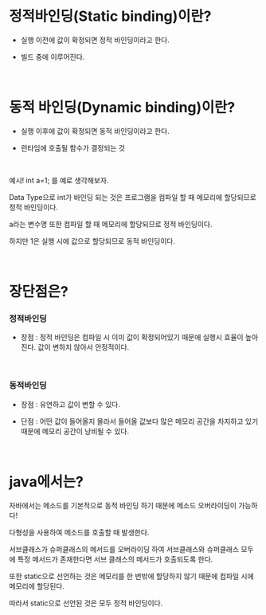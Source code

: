 # 정적바인딩(Static binding)이란?
- 실행 이전에 값이 확정되면 정적 바인딩이라고 한다.

- 빌드 중에 이루어진다.  

 <br>

# 동적 바인딩(Dynamic binding)이란?
- 실행 이후에 값이 확정되면 동적 바인딩이라고 한다.

- 런타임에 호출될 함수가 결정되는 것

<br>
 

예시!
int a=1; 를 예로 생각해보자.

Data Type으로 int가 바인딩 되는 것은 프로그램을 컴파일 할 때 메모리에 할당되므로 정적 바인딩이다.

a라는 변수명 또한 컴파일 할 때 메모리에 할당되므로 정적 바인딩이다.

하지만 1은 실행 시에 값으로 할당되므로 동적 바인딩이다.

 <br>

# 장단점은?

### 정적바인딩

- 장점 : 정적 바인딩은 컴파일 시 이미 값이 확정되어있기 때문에 실행시 효율이 높아진다. 값이 변하지 않아서 안정적이다.

 <br>

### 동적바인딩

- 장점 : 유연하고 값이 변할 수 있다.

- 단점 : 어떤 값이 들어올지 몰라서 들어올 값보다 많은 메모리 공간을 차지하고 있기 때문에 메모리 공간이 낭비될 수 있다.

 <br>

# java에서는?
자바에서는 메소드를 기본적으로 동적 바인딩 하기 때문에 메소드 오버라이딩이 가능하다!

다형성을 사용하여 메소드를 호출할 때 발생한다.

서브클래스가 슈퍼클래스의 메서드를 오버라이딩 하여 서브클래스와 슈퍼클래스 모두에 특정 메서드가 존재한다면 서브 클래스의 메서드가 호출되도록 한다.

또한 static으로 선언하는 것은 메모리를 한 번밖에 할당하지 않기 때문에 컴파일 시에 메모리에 할당된다.

따라서 static으로 선언된 것은 모두 정적 바인딩이다.



